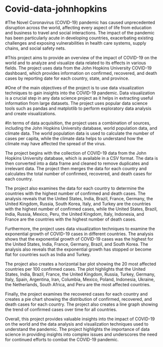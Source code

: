 # Covid-data-johnhopkins


#The Novel Coronavirus (COVID-19) pandemic has caused unprecedented disruption across the world, affecting every aspect of life from education and business to travel and social interactions. The impact of the pandemic has been particularly acute in developing countries, exacerbating existing challenges and exposing vulnerabilities in health care systems, supply chains, and social safety nets.

#This project aims to provide an overview of the impact of COVID-19 on the world and to analyze and visualize data related to its effects in various fields. The project uses data from the John Hopkins University COVID-19 dashboard, which provides information on confirmed, recovered, and death cases by reporting date for each country, state, and province.

#One of the main objectives of the project is to use data visualization techniques to gain insights into the COVID-19 pandemic. Data visualization is a crucial step in any data science project as it helps in extracting useful information from large datasets. The project uses popular data science tools such as pandas and matplotlib to perform exploratory data analysis and create visualizations.

#In terms of data acquisition, the project uses a combination of sources, including the John Hopkins University database, world population data, and climate data. The world population data is used to calculate the number of cases per capita, while the climate data helps to understand how the climate may have affected the spread of the virus.

The project begins with the collection of COVID-19 data from the John Hopkins University database, which is available in a CSV format. The data is then converted into a data frame and cleaned to remove duplicates and irrelevant data. The project then merges the data for each country and calculates the total number of confirmed, recovered, and death cases for each country.

The project also examines the data for each country to determine the countries with the highest number of confirmed and death cases. The analysis reveals that the United States, India, Brazil, France, Germany, the United Kingdom, Russia, South Korea, Italy, and Turkey are the countries with the highest number of confirmed cases, while the United States, Brazil, India, Russia, Mexico, Peru, the United Kingdom, Italy, Indonesia, and France are the countries with the highest number of death cases.

Furthermore, the project uses data visualization techniques to examine the exponential growth of COVID-19 cases in different countries. The analysis shows that the exponential growth of COVID-19 cases was the highest for the United States, India, France, Germany, Brazil, and South Korea. The analysis also reveals that the exponential growth has stopped or become flat for countries such as India and Turkey.

The project also creates a horizontal bar plot showing the 20 most affected countries per 100 confirmed cases. The plot highlights that the United States, India, Brazil, France, the United Kingdom, Russia, Turkey, Germany, Italy, Spain, Argentina, Iran, Columbia, Mexico, Poland, Indonesia, Ukraine, the Netherlands, South Africa, and Peru are the most affected countries.

Finally, the project examines the recovered cases for each country and creates a pie chart showing the distribution of confirmed, recovered, and death cases for each country. The project also creates a line graph showing the trend of confirmed cases over time for all countries.

Overall, this project provides valuable insights into the impact of COVID-19 on the world and the data analysis and visualization techniques used to understand the pandemic. The project highlights the importance of data science in providing insights into complex issues and underscores the need for continued efforts to combat the COVID-19 pandemic.
